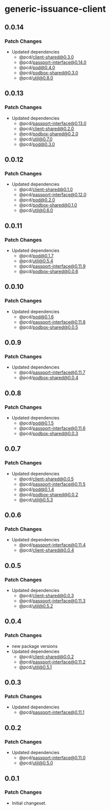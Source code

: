 # generic-issuance-client

## 0.0.14

### Patch Changes

- Updated dependencies
  - @pcd/client-shared@0.3.0
  - @pcd/passport-interface@0.14.0
  - @pcd/pod@0.4.0
  - @pcd/podbox-shared@0.3.0
  - @pcd/util@0.8.0

## 0.0.13

### Patch Changes

- Updated dependencies
  - @pcd/passport-interface@0.13.0
  - @pcd/client-shared@0.2.0
  - @pcd/podbox-shared@0.2.0
  - @pcd/util@0.7.0
  - @pcd/pod@0.3.0

## 0.0.12

### Patch Changes

- Updated dependencies
  - @pcd/client-shared@0.1.0
  - @pcd/passport-interface@0.12.0
  - @pcd/pod@0.2.0
  - @pcd/podbox-shared@0.1.0
  - @pcd/util@0.6.0

## 0.0.11

### Patch Changes

- Updated dependencies
  - @pcd/pod@0.1.7
  - @pcd/util@0.5.4
  - @pcd/passport-interface@0.11.9
  - @pcd/podbox-shared@0.0.6

## 0.0.10

### Patch Changes

- Updated dependencies
  - @pcd/pod@0.1.6
  - @pcd/passport-interface@0.11.8
  - @pcd/podbox-shared@0.0.5

## 0.0.9

### Patch Changes

- Updated dependencies
  - @pcd/passport-interface@0.11.7
  - @pcd/podbox-shared@0.0.4

## 0.0.8

### Patch Changes

- Updated dependencies
  - @pcd/pod@0.1.5
  - @pcd/passport-interface@0.11.6
  - @pcd/podbox-shared@0.0.3

## 0.0.7

### Patch Changes

- Updated dependencies
  - @pcd/client-shared@0.0.5
  - @pcd/passport-interface@0.11.5
  - @pcd/pod@0.1.4
  - @pcd/podbox-shared@0.0.2
  - @pcd/util@0.5.3

## 0.0.6

### Patch Changes

- Updated dependencies
  - @pcd/passport-interface@0.11.4
  - @pcd/client-shared@0.0.4

## 0.0.5

### Patch Changes

- Updated dependencies
  - @pcd/client-shared@0.0.3
  - @pcd/passport-interface@0.11.3
  - @pcd/util@0.5.2

## 0.0.4

### Patch Changes

- new package versions
- Updated dependencies
  - @pcd/client-shared@0.0.2
  - @pcd/passport-interface@0.11.2
  - @pcd/util@0.5.1

## 0.0.3

### Patch Changes

- Updated dependencies
  - @pcd/passport-interface@0.11.1

## 0.0.2

### Patch Changes

- Updated dependencies
  - @pcd/passport-interface@0.11.0
  - @pcd/util@0.5.0

## 0.0.1

### Patch Changes

- Initial changeset.
